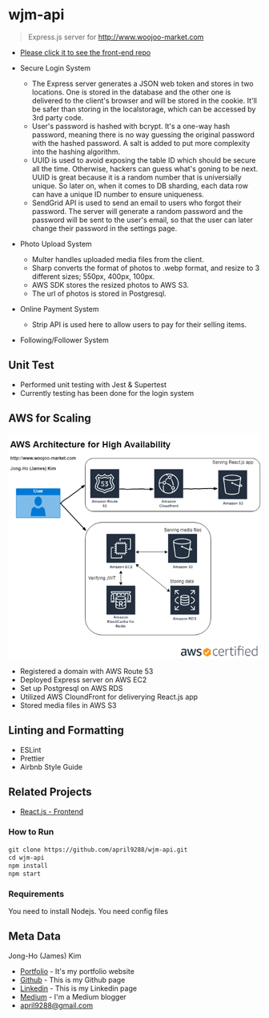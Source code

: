 # wjm-api
> Express.js server for http://www.woojoo-market.com

- [Please click it to see the front-end repo](https://github.com/april9288/woojoo-market.com)

- Secure Login System
    - The Express server generates a JSON web token and stores in two locations. One is stored in the database and the other one is delivered to the client's browser and will be stored in the cookie. It'll be safer than storing in the localstorage, which can be accessed by 3rd party code.
    - User's password is hashed with bcrypt. It's a one-way hash password, meaning there is no way guessing the original password with the hashed password. A salt is added to put more complexity into the hashing algorithm. 
    - UUID is used to avoid exposing the table ID which should be secure all the time. Otherwise, hackers can guess what's goning to be next. UUID is great because it is a random number that is universially unique. So later on, when it comes to DB sharding, each data row can have a unique ID number to ensure uniqueness. 
    - SendGrid API is used to send an email to users who forgot their password. The server will generate a random password and the password will be sent to the user's email, so that the user can later change their password in the settings page.

- Photo Upload System
    - Multer handles uploaded media files from the client. 
    - Sharp converts the format of photos to .webp format, and resize to 3 different sizes; 550px, 400px, 100px.
    - AWS SDK stores the resized photos to AWS S3.
    - The url of photos is stored in Postgresql.

- Online Payment System
    - Strip API is used here to allow users to pay for their selling items.

- Following/Follower System


## Unit Test
- Performed unit testing with Jest & Supertest
- Currently testing has been done for the login system

## AWS for Scaling
![](aws.png)

- Registered a domain with AWS Route 53
- Deployed Express server on AWS EC2
- Set up Postgresql on AWS RDS
- Utilized AWS CloundFront for deliverying React.js app
- Stored media files in AWS S3

## Linting and Formatting
- ESLint
- Prettier
- Airbnb Style Guide

## Related Projects
- [React.js - Frontend](https://github.com/april9288/woojoo-market.com)

### How to Run
```
git clone https://github.com/april9288/wjm-api.git
cd wjm-api
npm install
npm start
```

### Requirements
You need to install Nodejs.
You need config files

## Meta Data
Jong-Ho (James) Kim

- [Portfolio](https://april9288.github.io/) - It's my portfolio website
- [Github](https://github.com/april9288) - This is my Github page
- [Linkedin](https://www.linkedin.com/in/james-kim-teamplayer/) - This is my Linkedin page
- [Medium](https://medium.com/@april9288) - I'm a Medium blogger
- april9288@gmail.com
